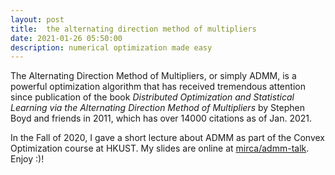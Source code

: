 ```yaml
---
layout: post
title:  the alternating direction method of multipliers
date: 2021-01-26 05:50:00
description: numerical optimization made easy
---
```


The Alternating Direction Method of Multipliers, or simply ADMM,
is a powerful optimization algorithm that has received tremendous attention
since publication of the book
*Distributed Optimization and Statistical Learning via the Alternating Direction Method of Multipliers*
by Stephen Boyd and friends in 2011, which has over 14000 citations as of Jan. 2021.

In the Fall of 2020, I gave a short lecture about ADMM as part of the Convex Optimization course at
HKUST.  My slides are online at [mirca/admm-talk](https://github.com/mirca/admm-talk). Enjoy :)!
